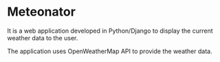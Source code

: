# Meteonator

It is a web application developed in Python/Django to display the current weather data to the user. 

The application uses OpenWeatherMap API to provide the weather data.

